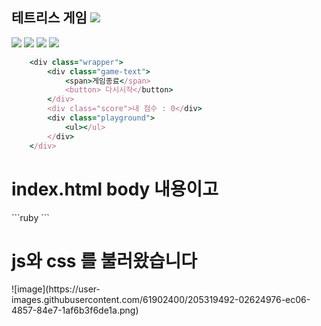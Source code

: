 <span>
<h2> 테트리스 게임
<img src="https://img.shields.io/badge/Bitrise-black?style=flat-square&logo=Bitrise&logoColor=white">
 </h2>
</span>
 <span>
<img src="https://img.shields.io/badge/HTML5-FFCA28?style=flat-square&logo=HTML5&logoColor=white">
<img src="https://img.shields.io/badge/CSS-004088?style=flat-square&logo=CSS&logoColor=white">
<img src="https://img.shields.io/badge/JavaScript-F7DF1E?style=flat-square&logo=JavaScript&logoColor=white">
<img src="https://img.shields.io/badge/Visual Studio-0094F5?style=flat-square&logo=Visual Studio&logoColor=white">
</span>

```ruby
    <div class="wrapper">
        <div class="game-text">
            <span>게임종료</span>
            <button> 다시시작</button>
        </div>
        <div class="score">내 점수 : 0</div>
        <div class="playground">
            <ul></ul>
        </div>
    </div>
```
<h1>index.html body 내용이고 </h1>
```ruby
<link rel="stylesheet" href="css/style.css">
<script src="js/tetris.js" type="module"></script>
```
<h1>js와 css 를 불러왔습니다</h2>
![image](https://user-images.githubusercontent.com/61902400/205319492-02624976-ec06-4857-84e7-1af6b3f6de1a.png)

